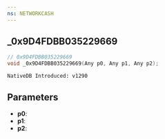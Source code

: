 ```yaml
---
ns: NETWORKCASH
---
```

## _0x9D4FDBB035229669

```c
// 0x9D4FDBB035229669
void _0x9D4FDBB035229669(Any p0, Any p1, Any p2);
```

```
NativeDB Introduced: v1290
```

## Parameters
* **p0**:
* **p1**:
* **p2**:
